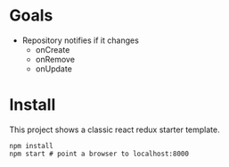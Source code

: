 # Goals

- Repository notifies if it changes
  - onCreate
  - onRemove
  - onUpdate

# Install

This project shows a classic react redux starter template.

```
npm install
npm start # point a browser to localhost:8000
```
